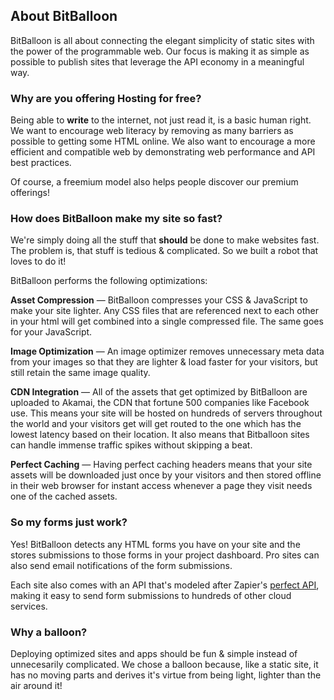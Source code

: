 ## About BitBalloon

<p class="lead">BitBalloon is all about connecting the elegant simplicity of static sites with the power of the programmable web. Our focus is making it as simple as possible to publish sites that leverage the API economy in a meaningful way.</p>


### Why are you offering Hosting for free?
Being able to __write__ to the internet, not just read it, is a basic human right. We want to encourage web literacy by removing as many barriers as possible to getting some HTML online. We also want to encourage a more efficient and compatible web by demonstrating web performance and API best practices.

Of course, a freemium model also helps people discover our premium offerings!

### How does BitBalloon make my site so fast?

We're simply doing all the stuff that __should__ be done to make websites fast. The problem is, that stuff is tedious & complicated. So we built a robot that loves to do it!

BitBalloon performs the following optimizations:

**Asset Compression** — BitBalloon compresses your CSS & JavaScript to make your site lighter. Any CSS files that are referenced next to each other in your html will get combined into a single compressed file. The same goes for your JavaScript.

**Image Optimization** — An image optimizer removes unnecessary meta data from your images so that they are lighter & load faster for your visitors, but still retain the same image quality.

**CDN Integration** — All of the assets that get optimized by BitBalloon are uploaded to Akamai, the CDN that fortune 500 companies like Facebook use. This means your site will be hosted on hundreds of servers throughout the world and your visitors get will get routed to the one which has the lowest latency based on their location. It also means that Bitballoon sites can handle immense traffic spikes without skipping a beat.

**Perfect Caching** — Having perfect caching headers means that your site assets will be downloaded just once by your visitors and then stored offline in their web browser for instant access whenever a page they visit needs one of the cached assets.

### So my forms just work?

Yes! BitBalloon detects any HTML forms you have on your site and the stores submissions to those forms in your project dashboard. Pro sites can also send email notifications of the form submissions.

Each site also comes with an API that's modeled after Zapier's [perfect API](https://zapier.com/developer/perfect-api/), making it easy to send form submissions to hundreds of other cloud services.

### Why a balloon?

Deploying optimized sites and apps should be fun & simple instead of unnecesarily complicated. We chose a balloon because, like a static site, it has no moving parts and derives it's virtue from being light, lighter than the air around it!
